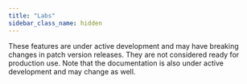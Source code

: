 ```yaml
---
title: "Labs"
sidebar_class_name: hidden
---
```


These features are under active development and may have breaking changes in patch version releases. They are not considered ready for production use. Note that the documentation is also under active development and may change as well.
